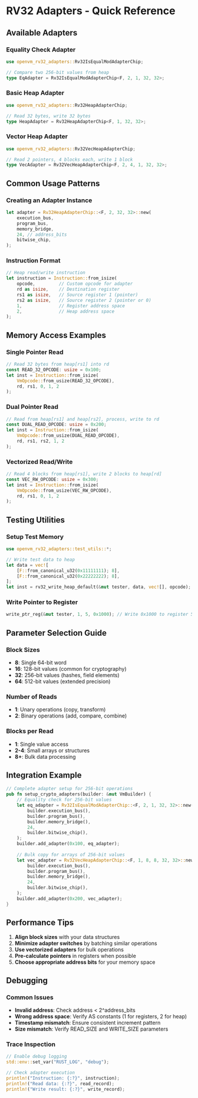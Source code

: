 # RV32 Adapters - Quick Reference

## Available Adapters

### Equality Check Adapter
```rust
use openvm_rv32_adapters::Rv32IsEqualModAdapterChip;

// Compare two 256-bit values from heap
type EqAdapter = Rv32IsEqualModAdapterChip<F, 2, 1, 32, 32>;
```

### Basic Heap Adapter
```rust
use openvm_rv32_adapters::Rv32HeapAdapterChip;

// Read 32 bytes, write 32 bytes
type HeapAdapter = Rv32HeapAdapterChip<F, 1, 32, 32>;
```

### Vector Heap Adapter
```rust
use openvm_rv32_adapters::Rv32VecHeapAdapterChip;

// Read 2 pointers, 4 blocks each, write 1 block
type VecAdapter = Rv32VecHeapAdapterChip<F, 2, 4, 1, 32, 32>;
```

## Common Usage Patterns

### Creating an Adapter Instance
```rust
let adapter = Rv32HeapAdapterChip::<F, 2, 32, 32>::new(
    execution_bus,
    program_bus,
    memory_bridge,
    24, // address_bits
    bitwise_chip,
);
```

### Instruction Format
```rust
// Heap read/write instruction
let instruction = Instruction::from_isize(
    opcode,         // Custom opcode for adapter
    rd as isize,    // Destination register
    rs1 as isize,   // Source register 1 (pointer)
    rs2 as isize,   // Source register 2 (pointer or 0)
    1,              // Register address space
    2,              // Heap address space
);
```

## Memory Access Examples

### Single Pointer Read
```rust
// Read 32 bytes from heap[rs1] into rd
const READ_32_OPCODE: usize = 0x100;
let inst = Instruction::from_isize(
    VmOpcode::from_usize(READ_32_OPCODE),
    rd, rs1, 0, 1, 2
);
```

### Dual Pointer Read
```rust
// Read from heap[rs1] and heap[rs2], process, write to rd
const DUAL_READ_OPCODE: usize = 0x200;
let inst = Instruction::from_isize(
    VmOpcode::from_usize(DUAL_READ_OPCODE),
    rd, rs1, rs2, 1, 2
);
```

### Vectorized Read/Write
```rust
// Read 4 blocks from heap[rs1], write 2 blocks to heap[rd]
const VEC_RW_OPCODE: usize = 0x300;
let inst = Instruction::from_isize(
    VmOpcode::from_usize(VEC_RW_OPCODE),
    rd, rs1, 0, 1, 2
);
```

## Testing Utilities

### Setup Test Memory
```rust
use openvm_rv32_adapters::test_utils::*;

// Write test data to heap
let data = vec![
    [F::from_canonical_u32(0x11111111); 8],
    [F::from_canonical_u32(0x22222222); 8],
];
let inst = rv32_write_heap_default(&mut tester, data, vec![], opcode);
```

### Write Pointer to Register
```rust
write_ptr_reg(&mut tester, 1, 5, 0x1000); // Write 0x1000 to register 5
```

## Parameter Selection Guide

### Block Sizes
- **8**: Single 64-bit word
- **16**: 128-bit values (common for cryptography)
- **32**: 256-bit values (hashes, field elements)
- **64**: 512-bit values (extended precision)

### Number of Reads
- **1**: Unary operations (copy, transform)
- **2**: Binary operations (add, compare, combine)

### Blocks per Read
- **1**: Single value access
- **2-4**: Small arrays or structures
- **8+**: Bulk data processing

## Integration Example

```rust
// Complete adapter setup for 256-bit operations
pub fn setup_crypto_adapters(builder: &mut VmBuilder) {
    // Equality check for 256-bit values
    let eq_adapter = Rv32IsEqualModAdapterChip::<F, 2, 1, 32, 32>::new(
        builder.execution_bus(),
        builder.program_bus(),
        builder.memory_bridge(),
        24,
        builder.bitwise_chip(),
    );
    builder.add_adapter(0x100, eq_adapter);
    
    // Bulk copy for arrays of 256-bit values
    let vec_adapter = Rv32VecHeapAdapterChip::<F, 1, 8, 8, 32, 32>::new(
        builder.execution_bus(),
        builder.program_bus(),
        builder.memory_bridge(),
        24,
        builder.bitwise_chip(),
    );
    builder.add_adapter(0x200, vec_adapter);
}
```

## Performance Tips

1. **Align block sizes** with your data structures
2. **Minimize adapter switches** by batching similar operations
3. **Use vectorized adapters** for bulk operations
4. **Pre-calculate pointers** in registers when possible
5. **Choose appropriate address bits** for your memory space

## Debugging

### Common Issues
- **Invalid address**: Check address < 2^address_bits
- **Wrong address space**: Verify AS constants (1 for registers, 2 for heap)
- **Timestamp mismatch**: Ensure consistent increment pattern
- **Size mismatch**: Verify READ_SIZE and WRITE_SIZE parameters

### Trace Inspection
```rust
// Enable debug logging
std::env::set_var("RUST_LOG", "debug");

// Check adapter execution
println!("Instruction: {:?}", instruction);
println!("Read data: {:?}", read_record);
println!("Write result: {:?}", write_record);
```